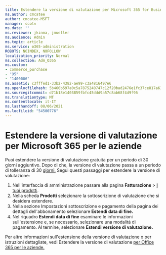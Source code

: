 ```yaml
---
title: Estendere la versione di valutazione per Microsoft 365 for Business
ms.author: cmcatee
author: cmcatee-MSFT
manager: scotv
ms.date: ''
ms.reviewer: jkinma, jmueller
ms.audience: Admin
ms.topic: article
ms.service: o365-administration
ROBOTS: NOINDEX, NOFOLLOW
localization_priority: Normal
ms.collection: Adm_O365
ms.custom:
- commerce_purchase
- "95"
- "1400006"
ms.assetid: c3fffed1-33b2-4382-ae99-c3a4816497e6
ms.openlocfilehash: 5b460b597a0c5a7875240747c12f20bad2476e1fc37ce817a61e332cc404f9ac
ms.sourcegitcommit: d71b18e1403859fbfc45ddd9a57c8ab68f4d9f96
ms.translationtype: MT
ms.contentlocale: it-IT
ms.lasthandoff: 08/06/2021
ms.locfileid: "54500776"
---
```

# <a name="extend-your-trial-for-microsoft-365-for-business"></a>Estendere la versione di valutazione per Microsoft 365 per le aziende

Puoi estendere la versione di valutazione gratuita per un periodo di 30 giorni aggiuntivo. Dopo di che, la versione di valutazione passa a un periodo di tolleranza di 30 [giorni.](/alchemyinsights/grace-period-for-microsoft-365-free-trial) Segui questi passaggi per estendere la versione di valutazione:
  
1. Nell'interfaccia di amministrazione passare alla pagina **Fatturazione** \> [I tuoi prodotti](https://go.microsoft.com/fwlink/p/?linkid=842054).
2. Nella scheda **Prodotti** selezionare la sottoscrizione di valutazione che si desidera estendere.
3. Nella sezione Impostazioni sottoscrizione  e pagamento della pagina dei dettagli dell'abbonamento selezionare **Estendi data di fine.**
4. Nel riquadro **Estendi data di fine** esaminare le informazioni sull'estensione e, se necessario, selezionare una modalità di pagamento. Al termine, selezionare **Estendi versione di valutazione.**

Per altre informazioni sull'estensione della versione di valutazione o per istruzioni dettagliate, vedi Estendere la versione di valutazione [per Office 365 per le aziende.](/microsoft-365/commerce/extend-your-trial)